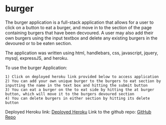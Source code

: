 # burger

The burger application is a full-stack application that allows for a user to click on a button to eat a burger, and move in to the section of the page containing burgers that have been decvoured. A user may also add their own burgers using the input textbox and delete any existing burgers in the devoured or to be eaten section.

The application was written using html, handlebars, css, javascript, jquery, mysql, expressJS, and heroku.

To use the burger Application: 

    1) Click on deployed heroku link provided below to access application
    2) You can add your own unique burger to the burgers to eat section by inputting the name in the text box and hitting the submit button
    3) You can eat a burger on the to eat side by hitting the at burger button, which will move it to the burgers devoured section
    4) You can delete burgers in either section by hitting its delete button

Deployed Heroku link: [Deployed Heroku](https://calm-meadow-14367.herokuapp.com/)
Link to the github repo: [GitHub Repo](https://github.com/nguyenj0215/burger)
